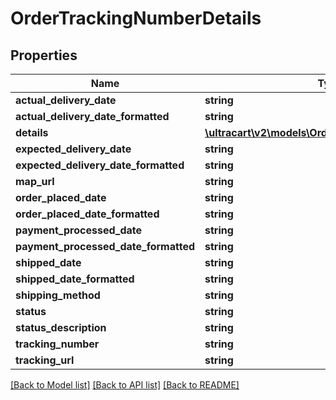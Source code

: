 # OrderTrackingNumberDetails

## Properties
Name | Type | Description | Notes
------------ | ------------- | ------------- | -------------
**actual_delivery_date** | **string** |  | [optional] 
**actual_delivery_date_formatted** | **string** |  | [optional] 
**details** | [**\ultracart\v2\models\OrderTrackingNumberDetail[]**](OrderTrackingNumberDetail.md) |  | [optional] 
**expected_delivery_date** | **string** |  | [optional] 
**expected_delivery_date_formatted** | **string** |  | [optional] 
**map_url** | **string** |  | [optional] 
**order_placed_date** | **string** |  | [optional] 
**order_placed_date_formatted** | **string** |  | [optional] 
**payment_processed_date** | **string** |  | [optional] 
**payment_processed_date_formatted** | **string** |  | [optional] 
**shipped_date** | **string** |  | [optional] 
**shipped_date_formatted** | **string** |  | [optional] 
**shipping_method** | **string** |  | [optional] 
**status** | **string** |  | [optional] 
**status_description** | **string** |  | [optional] 
**tracking_number** | **string** |  | [optional] 
**tracking_url** | **string** |  | [optional] 

[[Back to Model list]](../README.md#documentation-for-models) [[Back to API list]](../README.md#documentation-for-api-endpoints) [[Back to README]](../README.md)


